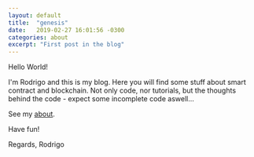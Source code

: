 ```yaml
---
layout: default
title:  "genesis"
date:   2019-02-27 16:01:56 -0300
categories: about
excerpt: "First post in the blog"
---
```


Hello World!

I'm Rodrigo and this is my blog. Here you will find some stuff about smart contract and blockchain. Not only code, nor tutorials, but the thoughts behind the code - expect some incomplete code aswell...

See my [about](/about/).

Have fun!

Regards,
Rodrigo

